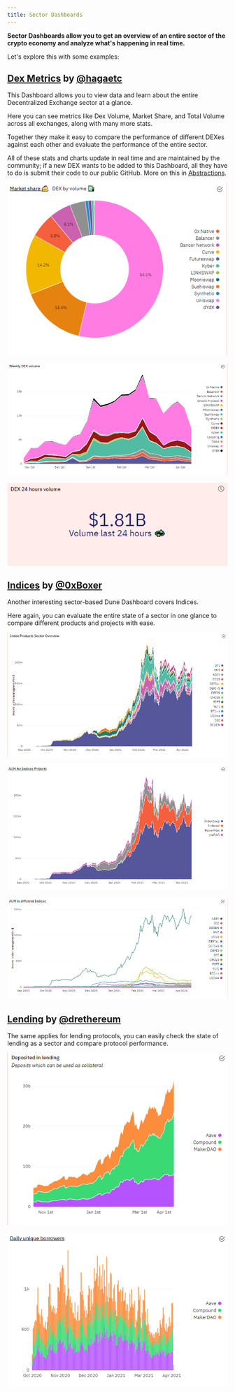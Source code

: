 ```yaml
---
title: Sector Dashboards
---
```


**Sector Dashboards allow you to get an overview of an entire sector of the crypto economy and analyze what's happening in real time.**

Let's explore this with some examples:

## [Dex Metrics](https://dune.com/hagaetc/dex-metrics) by [@hagaetc](https://dune.com/hagaetc)

This Dashboard allows you to view data and learn about the entire Decentralized Exchange sector at a glance.

Here you can see metrics like Dex Volume, Market Share, and Total Volume across all exchanges, along with many more stats.

Together they make it easy to compare the performance of different DEXes against each other and evaluate the performance of the entire sector.

All of these stats and charts update in real time and are maintained by the community; if a new DEX wants to be added to this Dashboard, all they have to do is submit their code to our public GitHub. More on this in [Abstractions](../../tables/abstractions.md).

![DEX weekly](images/dex-weekly.png)

![DEX market share](images/dex-market-share.png)

![DEX 24 hour](images/dex-24-hour.png)

## [Indices](https://dune.com/0xBoxer/indices-products) by [@0xBoxer](https://dune.com/0xBoxer)

Another interesting sector-based Dune Dashboard covers Indices.

Here again, you can evaluate the entire state of a sector in one glance to compare different products and projects with ease.

![Indices sector](images/indices-sector.png)

![Indices AUM](images/indices-aum.png)

![Indices AUM 2](images/indices-aum-2.png)

## [Lending](https://dune.com/drethereum/Lending-Analysis) by [@drethereum](https://dune.com/drethereum)

The same applies for lending protocols, you can easily check the state of lending as a sector and compare protocol performance.

![Lending deposits](images/lending-deposits.png)

![Lending borrowers](images/lending-borrowers.png)